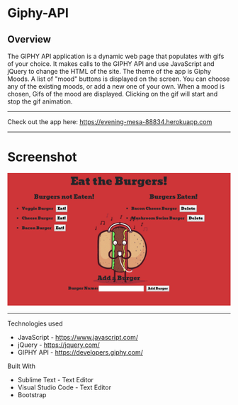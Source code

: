 # Giphy-API

## Overview
The GIPHY API application is a dynamic web page that populates with gifs of your choice. It makes calls to the GIPHY API and use JavaScript and jQuery to change the HTML of the site. The theme of the app is Giphy Moods. A list of "mood" buttons is displayed on the screen. You can choose any of the existing moods, or add a new one of your own. When a mood is chosen, Gifs of the mood are displayed. Clicking on the gif will start and stop the gif animation.

---
Check out the app here: https://evening-mesa-88834.herokuapp.com

---
# Screenshot
![Screenshot](https://github.com/tmederos/burger/blob/master/public/assets/img/screen-shot.png)

---
Technologies used
* JavaScript - https://www.javascript.com/
* jQuery - https://jquery.com/
* GIPHY API - https://developers.giphy.com/

Built With
* Sublime Text - Text Editor
* Visual Studio Code - Text Editor
* Bootstrap
